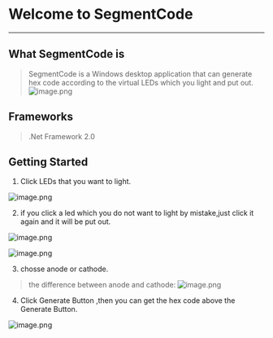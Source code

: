 # Welcome to SegmentCode
---
## What SegmentCode is
> SegmentCode is a Windows desktop application that can generate hex code according to the virtual LEDs which you  light and put out.
![image.png](https://i.loli.net/2020/07/12/bPIzqJj4oYdcyeR.png)

## Frameworks
> .Net Framework 2.0

## Getting Started
1. Click LEDs that you want to light.

![image.png](https://i.loli.net/2020/07/12/1B9Q6rdbaA5oPO8.png)

2. if you click a led which you do not want to light by mistake,just click it again and it will be put out.

![image.png](https://i.loli.net/2020/07/12/vMWRQUiLHAaEfJI.png)

![image.png](https://i.loli.net/2020/07/12/1B9Q6rdbaA5oPO8.png)

3. chosse anode or cathode.

> the difference between anode and cathode:
![image.png](https://timgsa.baidu.com/timg?image&quality=80&size=b9999_10000&sec=1594560400209&di=d71312ff408a86fdb934c3153373fc1c&imgtype=0&src=http%3A%2F%2Fimage.21ic.com%2Fd%2Ffile%2F200912%2F4a16c05f2ae1ee993b1272e793bf602b.jpg)

4. Click Generate Button ,then you can get the hex code above the Generate Button.
 
![image.png](https://i.loli.net/2020/07/12/2h1VNQUcRo8rX3P.png)
